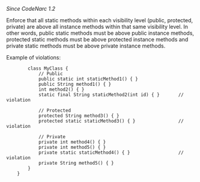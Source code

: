 *Since CodeNarc 1.2*

Enforce that all static methods within each visibility level (public,
protected, private) are above all instance methods within that same
visibility level. In other words, public static methods must be above
public instance methods, protected static methods must be above
protected instance methods and private static methods must be above
private instance methods.

Example of violations:

``` 
        class MyClass {
            // Public
            public static int staticMethod1() { }
            public String method1() { }
            int method2() { }
            static final String staticMethod2(int id) { }       // violation

            // Protected
            protected String method3() { }
            protected static staticMethod3() { }                // violation

            // Private
            private int method4() { }
            private int method5() { }
            private static staticMethod4() { }                  // violation
            private String method5() { }
        }
    }
```
